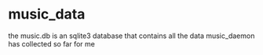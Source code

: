# music_data
the music.db is an sqlite3 database that contains all the data music_daemon has collected so far for me
